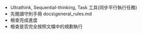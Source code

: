 - Ultrathink, Sequential-thinking, Task 工具(同步平行執行任務)
- 先閱讀守則手冊 docs\general_rules.md
- 檢查完成進度
- 檢查是否完全按照文檔中的規劃執行